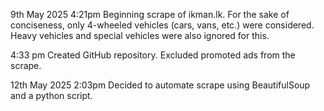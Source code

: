 9th May 2025 4:21pm
Beginning scrape of ikman.lk. For the sake of conciseness, only 4-wheeled vehicles (cars, vans, etc.) were considered. Heavy vehicles and special vehicles were also ignored for this. 

4:33 pm 
Created GitHub repository. Excluded promoted ads from the scrape. 

12th May 2025 2:03pm
Decided to automate scrape using BeautifulSoup and a python script.